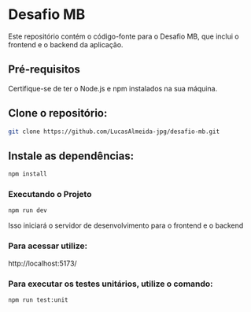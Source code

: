 # Desafio MB
Este repositório contém o código-fonte para o Desafio MB, que inclui o frontend e o backend da aplicação.

## Pré-requisitos

Certifique-se de ter o Node.js e npm instalados na sua máquina.

## Clone o repositório:

```sh
git clone https://github.com/LucasAlmeida-jpg/desafio-mb.git
```

## Instale as dependências:

```sh
npm install
```

### Executando o Projeto
```sh
npm run dev
```

Isso iniciará o servidor de desenvolvimento para o frontend e o backend

### Para acessar utilize:

http://localhost:5173/

### Para executar os testes unitários, utilize o comando:

```sh
npm run test:unit
```
